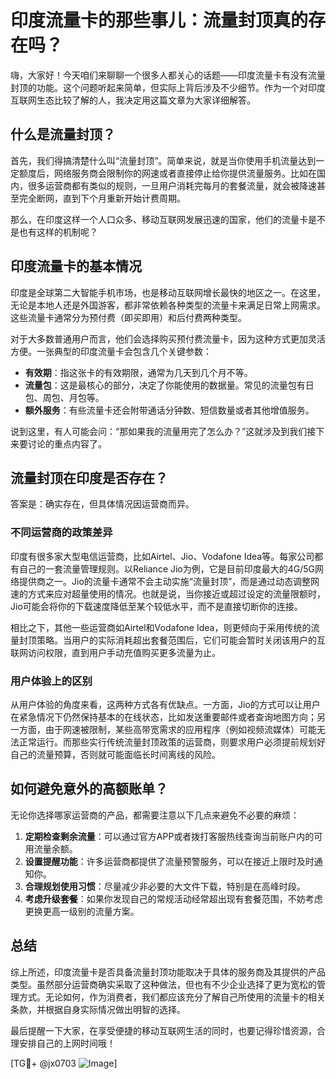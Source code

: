 # 印度流量卡的那些事儿：流量封顶真的存在吗？

嗨，大家好！今天咱们来聊聊一个很多人都关心的话题——印度流量卡有没有流量封顶的功能。这个问题听起来简单，但实际上背后涉及不少细节。作为一个对印度互联网生态比较了解的人，我决定用这篇文章为大家详细解答。

## 什么是流量封顶？

首先，我们得搞清楚什么叫“流量封顶”。简单来说，就是当你使用手机流量达到一定额度后，网络服务商会限制你的网速或者直接停止给你提供流量服务。比如在国内，很多运营商都有类似的规则，一旦用户消耗完每月的套餐流量，就会被降速甚至完全断网，直到下个月重新开始计费周期。

那么，在印度这样一个人口众多、移动互联网发展迅速的国家，他们的流量卡是不是也有这样的机制呢？

## 印度流量卡的基本情况

印度是全球第二大智能手机市场，也是移动互联网增长最快的地区之一。在这里，无论是本地人还是外国游客，都非常依赖各种类型的流量卡来满足日常上网需求。这些流量卡通常分为预付费（即买即用）和后付费两种类型。

对于大多数普通用户而言，他们会选择购买预付费流量卡，因为这种方式更加灵活方便。一张典型的印度流量卡会包含几个关键参数：

- **有效期**：指这张卡的有效期限，通常为几天到几个月不等。
- **流量包**：这是最核心的部分，决定了你能使用的数据量。常见的流量包有日包、周包、月包等。
- **额外服务**：有些流量卡还会附带通话分钟数、短信数量或者其他增值服务。

说到这里，有人可能会问：“那如果我的流量用完了怎么办？”这就涉及到我们接下来要讨论的重点内容了。

## 流量封顶在印度是否存在？

答案是：确实存在，但具体情况因运营商而异。

### 不同运营商的政策差异

印度有很多家大型电信运营商，比如Airtel、Jio、Vodafone Idea等。每家公司都有自己的一套流量管理规则。以Reliance Jio为例，它是目前印度最大的4G/5G网络提供商之一。Jio的流量卡通常不会主动实施“流量封顶”，而是通过动态调整网速的方式来应对超量使用的情况。也就是说，当你接近或超过设定的流量限额时，Jio可能会将你的下载速度降低至某个较低水平，而不是直接切断你的连接。

相比之下，其他一些运营商如Airtel和Vodafone Idea，则更倾向于采用传统的流量封顶策略。当用户的实际消耗超出套餐范围后，它们可能会暂时关闭该用户的互联网访问权限，直到用户手动充值购买更多流量为止。

### 用户体验上的区别

从用户体验的角度来看，这两种方式各有优缺点。一方面，Jio的方式可以让用户在紧急情况下仍然保持基本的在线状态，比如发送重要邮件或者查询地图方向；另一方面，由于网速被限制，某些高带宽需求的应用程序（例如视频流媒体）可能无法正常运行。而那些实行传统流量封顶政策的运营商，则要求用户必须提前规划好自己的流量预算，否则就可能面临长时间离线的风险。

## 如何避免意外的高额账单？

无论你选择哪家运营商的产品，都需要注意以下几点来避免不必要的麻烦：

1. **定期检查剩余流量**：可以通过官方APP或者拨打客服热线查询当前账户内的可用流量余额。
2. **设置提醒功能**：许多运营商都提供了流量预警服务，可以在接近上限时及时通知你。
3. **合理规划使用习惯**：尽量减少非必要的大文件下载，特别是在高峰时段。
4. **考虑升级套餐**：如果你发现自己的常规活动经常超出现有套餐范围，不妨考虑更换更高一级别的流量方案。

## 总结

综上所述，印度流量卡是否具备流量封顶功能取决于具体的服务商及其提供的产品类型。虽然部分运营商确实采取了这种做法，但也有不少企业选择了更为宽松的管理方式。无论如何，作为消费者，我们都应该充分了解自己所使用的流量卡的相关条款，并根据自身实际情况做出明智的选择。

最后提醒一下大家，在享受便捷的移动互联网生活的同时，也要记得珍惜资源，合理安排自己的上网时间哦！

[TG💪+ @jx0703 ![Image](https://github.com/user-attachments/assets/dbca1d08-cadb-493c-b0ec-ad6f7a83f270)]